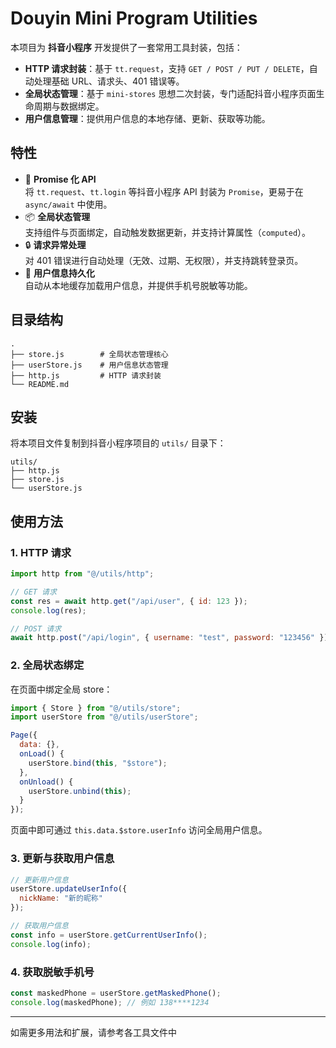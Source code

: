# Douyin Mini Program Utilities

本项目为 **抖音小程序** 开发提供了一套常用工具封装，包括：

- **HTTP 请求封装**：基于 `tt.request`，支持 `GET / POST / PUT / DELETE`，自动处理基础 URL、请求头、401 错误等。
- **全局状态管理**：基于 `mini-stores` 思想二次封装，专门适配抖音小程序页面生命周期与数据绑定。
- **用户信息管理**：提供用户信息的本地存储、更新、获取等功能。

## 特性

- 🚀 **Promise 化 API**  
  将 `tt.request`、`tt.login` 等抖音小程序 API 封装为 `Promise`，更易于在 `async/await` 中使用。
- 📦 **全局状态管理**  
  支持组件与页面绑定，自动触发数据更新，并支持计算属性（`computed`）。
- 🔒 **请求异常处理**  
  对 401 错误进行自动处理（无效、过期、无权限），并支持跳转登录页。
- 👤 **用户信息持久化**  
  自动从本地缓存加载用户信息，并提供手机号脱敏等功能。

## 目录结构

```
.
├── store.js        # 全局状态管理核心
├── userStore.js    # 用户信息状态管理
├── http.js         # HTTP 请求封装
└── README.md
```

## 安装

将本项目文件复制到抖音小程序项目的 `utils/` 目录下：

```
utils/
├── http.js
├── store.js
└── userStore.js
```

## 使用方法

### 1. HTTP 请求

```js
import http from "@/utils/http";

// GET 请求
const res = await http.get("/api/user", { id: 123 });
console.log(res);

// POST 请求
await http.post("/api/login", { username: "test", password: "123456" });
```

### 2. 全局状态绑定

在页面中绑定全局 store：

```js
import { Store } from "@/utils/store";
import userStore from "@/utils/userStore";

Page({
  data: {},
  onLoad() {
    userStore.bind(this, "$store");
  },
  onUnload() {
    userStore.unbind(this);
  }
});
```

页面中即可通过 `this.data.$store.userInfo` 访问全局用户信息。

### 3. 更新与获取用户信息

```js
// 更新用户信息
userStore.updateUserInfo({
  nickName: "新的昵称"
});

// 获取用户信息
const info = userStore.getCurrentUserInfo();
console.log(info);
```

### 4. 获取脱敏手机号

```js
const maskedPhone = userStore.getMaskedPhone();
console.log(maskedPhone); // 例如 138****1234
```

---

如需更多用法和扩展，请参考各工具文件中
